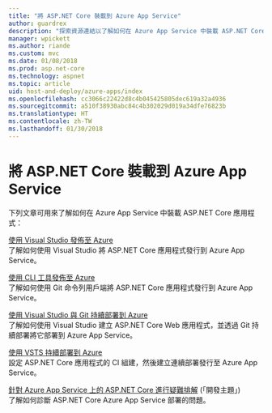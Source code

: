 ```yaml
---
title: "將 ASP.NET Core 裝載到 Azure App Service"
author: guardrex
description: "探索資源連結以了解如何在 Azure App Service 中裝載 ASP.NET Core 應用程式。"
manager: wpickett
ms.author: riande
ms.custom: mvc
ms.date: 01/08/2018
ms.prod: asp.net-core
ms.technology: aspnet
ms.topic: article
uid: host-and-deploy/azure-apps/index
ms.openlocfilehash: cc3066c22422d8c4b045425805dec619a32a4936
ms.sourcegitcommit: a510f38930abc84c4b302029d019a34dfe76823b
ms.translationtype: HT
ms.contentlocale: zh-TW
ms.lasthandoff: 01/30/2018
---
```

# <a name="host-aspnet-core-on-azure-app-service"></a>將 ASP.NET Core 裝載到 Azure App Service

下列文章可用來了解如何在 Azure App Service 中裝載 ASP.NET Core 應用程式：

[使用 Visual Studio 發佈至 Azure](xref:tutorials/publish-to-azure-webapp-using-vs)  
了解如何使用 Visual Studio 將 ASP.NET Core 應用程式發行到 Azure App Service。

[使用 CLI 工具發佈至 Azure](xref:tutorials/publish-to-azure-webapp-using-cli)  
了解如何使用 Git 命令列用戶端將 ASP.NET Core 應用程式發行到 Azure App Service。

[使用 Visual Studio 與 Git 持續部署到 Azure](xref:host-and-deploy/azure-apps/azure-continuous-deployment)  
了解如何使用 Visual Studio 建立 ASP.NET Core Web 應用程式，並透過 Git 持續部署將它部署到 Azure App Service。

[使用 VSTS 持續部署到 Azure](https://www.visualstudio.com/docs/build/aspnet/core/quick-to-azure)  
設定 ASP.NET Core 應用程式的 CI 組建，然後建立連續部署發行至 Azure App Service。

[針對 Azure App Service 上的 ASP.NET Core 進行疑難排解](xref:host-and-deploy/azure-apps/troubleshoot) (「開發主題」)  
了解如何診斷 ASP.NET Core Azure App Service 部署的問題。
